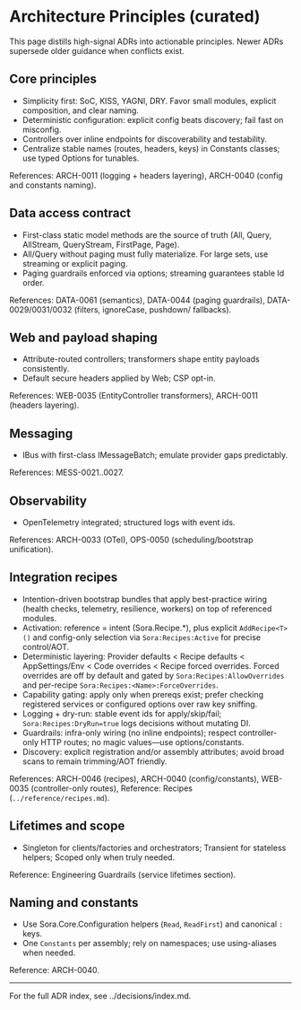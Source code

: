 # Architecture Principles (curated)

This page distills high-signal ADRs into actionable principles. Newer ADRs supersede older guidance when conflicts exist.

## Core principles

- Simplicity first: SoC, KISS, YAGNI, DRY. Favor small modules, explicit composition, and clear naming.
- Deterministic configuration: explicit config beats discovery; fail fast on misconfig.
- Controllers over inline endpoints for discoverability and testability.
- Centralize stable names (routes, headers, keys) in Constants classes; use typed Options for tunables.

References: ARCH-0011 (logging + headers layering), ARCH-0040 (config and constants naming).

## Data access contract

- First-class static model methods are the source of truth (All, Query, AllStream, QueryStream, FirstPage, Page).
- All/Query without paging must fully materialize. For large sets, use streaming or explicit paging.
- Paging guardrails enforced via options; streaming guarantees stable Id order.

References: DATA-0061 (semantics), DATA-0044 (paging guardrails), DATA-0029/0031/0032 (filters, ignoreCase, pushdown/ fallbacks).

## Web and payload shaping

- Attribute-routed controllers; transformers shape entity payloads consistently.
- Default secure headers applied by Web; CSP opt-in.

References: WEB-0035 (EntityController transformers), ARCH-0011 (headers layering).

## Messaging

- IBus with first-class IMessageBatch; emulate provider gaps predictably.

References: MESS-0021..0027.

## Observability

- OpenTelemetry integrated; structured logs with event ids.

References: ARCH-0033 (OTel), OPS-0050 (scheduling/bootstrap unification).

## Integration recipes

- Intention-driven bootstrap bundles that apply best-practice wiring (health checks, telemetry, resilience, workers) on top of referenced modules.
- Activation: reference = intent (Sora.Recipe.*), plus explicit `AddRecipe<T>()` and config-only selection via `Sora:Recipes:Active` for precise control/AOT.
- Deterministic layering: Provider defaults < Recipe defaults < AppSettings/Env < Code overrides < Recipe forced overrides. Forced overrides are off by default and gated by `Sora:Recipes:AllowOverrides` and per-recipe `Sora:Recipes:<Name>:ForceOverrides`.
- Capability gating: apply only when prereqs exist; prefer checking registered services or configured options over raw key sniffing.
- Logging + dry-run: stable event ids for apply/skip/fail; `Sora:Recipes:DryRun=true` logs decisions without mutating DI.
- Guardrails: infra-only wiring (no inline endpoints); respect controller-only HTTP routes; no magic values—use options/constants.
- Discovery: explicit registration and/or assembly attributes; avoid broad scans to remain trimming/AOT friendly.

References: ARCH-0046 (recipes), ARCH-0040 (config/constants), WEB-0035 (controller-only routes), Reference: Recipes (`../reference/recipes.md`).

## Lifetimes and scope

- Singleton for clients/factories and orchestrators; Transient for stateless helpers; Scoped only when truly needed.

Reference: Engineering Guardrails (service lifetimes section).

## Naming and constants

- Use Sora.Core.Configuration helpers (`Read`, `ReadFirst`) and canonical `:` keys.
- One `Constants` per assembly; rely on namespaces; use using-aliases when needed.

Reference: ARCH-0040.

---

For the full ADR index, see ../decisions/index.md.
